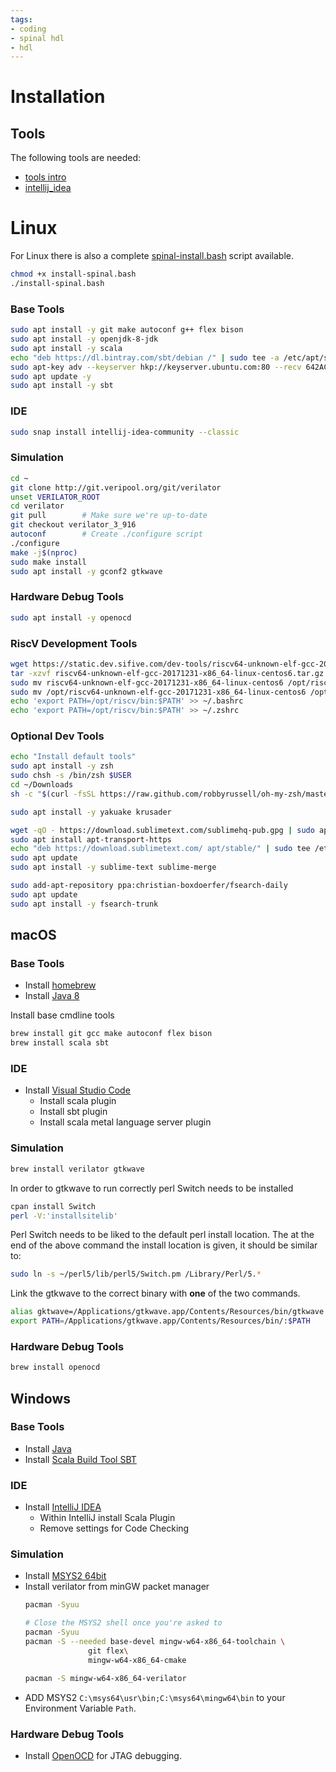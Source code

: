 ```yaml
---
tags:
- coding
- spinal hdl
- hdl
---
```

# Installation

## Tools

The following tools are needed:

- [tools intro](./tools/index.md)
- [intellij_idea](./tools/intellij_idea.md)

# Linux

For Linux there is also a complete [spinal-install.bash]({{config_repo_file}}/scripts/linux-install/spinal-install.bash) script available.

``` bash
chmod +x install-spinal.bash
./install-spinal.bash
```

### Base Tools

``` bash linenums="1"
sudo apt install -y git make autoconf g++ flex bison
sudo apt install -y openjdk-8-jdk
sudo apt install -y scala
echo "deb https://dl.bintray.com/sbt/debian /" | sudo tee -a /etc/apt/sources.list.d/sbt.list
sudo apt-key adv --keyserver hkp://keyserver.ubuntu.com:80 --recv 642AC823
sudo apt update -y
sudo apt install -y sbt
```

### IDE

``` bash
sudo snap install intellij-idea-community --classic
```

### Simulation

``` bash linenums="1"
cd ~
git clone http://git.veripool.org/git/verilator
unset VERILATOR_ROOT
cd verilator
git pull        # Make sure we're up-to-date
git checkout verilator_3_916
autoconf        # Create ./configure script
./configure
make -j$(nproc)
sudo make install
sudo apt install -y gconf2 gtkwave
```

### Hardware Debug Tools

``` bash
sudo apt install -y openocd
```

### RiscV Development Tools

``` bash
wget https://static.dev.sifive.com/dev-tools/riscv64-unknown-elf-gcc-20171231-x86_64-linux-centos6.tar.gz
tar -xzvf riscv64-unknown-elf-gcc-20171231-x86_64-linux-centos6.tar.gz
sudo mv riscv64-unknown-elf-gcc-20171231-x86_64-linux-centos6 /opt/riscv64-unknown-elf-gcc-20171231-x86_64-linux-centos6
sudo mv /opt/riscv64-unknown-elf-gcc-20171231-x86_64-linux-centos6 /opt/riscv
echo 'export PATH=/opt/riscv/bin:$PATH' >> ~/.bashrc
echo 'export PATH=/opt/riscv/bin:$PATH' >> ~/.zshrc
```

### Optional Dev Tools

``` bash linenums="1"
echo "Install default tools"
sudo apt install -y zsh
sudo chsh -s /bin/zsh $USER
cd ~/Downloads
sh -c "$(curl -fsSL https://raw.github.com/robbyrussell/oh-my-zsh/master/tools/install.sh)"

sudo apt install -y yakuake krusader

wget -qO - https://download.sublimetext.com/sublimehq-pub.gpg | sudo apt-key add -
sudo apt install apt-transport-https
echo "deb https://download.sublimetext.com/ apt/stable/" | sudo tee /etc/apt/sources.list.d/sublime-text.list
sudo apt update
sudo apt install -y sublime-text sublime-merge

sudo add-apt-repository ppa:christian-boxdoerfer/fsearch-daily
sudo apt update
sudo apt install -y fsearch-trunk
```

## macOS

### Base Tools

- Install [homebrew](https://brew.sh)
- Install [Java 8](https://www.azul.com/downloads/?package=jdk)

Install base cmdline tools

``` bash linenums="1"
brew install git gcc make autoconf flex bison
brew install scala sbt
```

### IDE

- Install [Visual Studio Code](https://code.visualstudio.com)
  - Install scala plugin
  - Install sbt plugin
  - Install scala metal language server plugin

### Simulation

``` bash linenums="1"
brew install verilator gtkwave
```

In order to gtkwave to run correctly perl Switch needs to be installed

``` bash linenums="1"
cpan install Switch
perl -V:'installsitelib'
```

Perl Switch needs to be liked to the default perl install location. The at the end of the above command the install location is given, it should be similar to:

``` bash linenums="1"
sudo ln -s ~/perl5/lib/perl5/Switch.pm /Library/Perl/5.*
```

Link the gtkwave to the correct binary with **one** of the two commands.

``` bash linenums="1"
alias gktwave=/Applications/gtkwave.app/Contents/Resources/bin/gtkwave
export PATH=/Applications/gtkwave.app/Contents/Resources/bin/:$PATH
```

### Hardware Debug Tools

``` bash linenums="1"
brew install openocd
```

## Windows
### Base Tools

- Install [Java](https://www.oracle.com/technetwork/java/javase/downloads/jdk8-downloads-2133151.html)
- Install [Scala Build Tool SBT](https://www.scala-sbt.org/download.html)

### IDE

- Install [IntelliJ IDEA](https://www.jetbrains.com/idea/download/)
  - Within IntelliJ install Scala Plugin
  - Remove settings for Code Checking

### Simulation

- Install [MSYS2 64bit](https://www.msys2.org/)
- Install verilator from minGW packet manager
  ``` bash linenums="1" title="Verilator Installation"
  pacman -Syuu

  # Close the MSYS2 shell once you're asked to
  pacman -Syuu
  pacman -S --needed base-devel mingw-w64-x86_64-toolchain \
                git flex\
                mingw-w64-x86_64-cmake

  pacman -S mingw-w64-x86_64-verilator
  ```
- ADD MSYS2 `C:\msys64\usr\bin;C:\msys64\mingw64\bin` to your Environment Variable `Path`.

### Hardware Debug Tools

- Install [OpenOCD](http://www.freddiechopin.info/en/download/category/4-openocd) for JTAG debugging.
